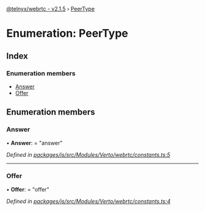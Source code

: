[@telnyx/webrtc - v2.1.5](../README.md) › [PeerType](peertype.md)

# Enumeration: PeerType

## Index

### Enumeration members

* [Answer](peertype.md#answer)
* [Offer](peertype.md#offer)

## Enumeration members

###  Answer

• **Answer**: = "answer"

*Defined in [packages/js/src/Modules/Verto/webrtc/constants.ts:5](https://github.com/team-telnyx/webrtc/blob/4f15142/packages/js/src/Modules/Verto/webrtc/constants.ts#L5)*

___

###  Offer

• **Offer**: = "offer"

*Defined in [packages/js/src/Modules/Verto/webrtc/constants.ts:4](https://github.com/team-telnyx/webrtc/blob/4f15142/packages/js/src/Modules/Verto/webrtc/constants.ts#L4)*
